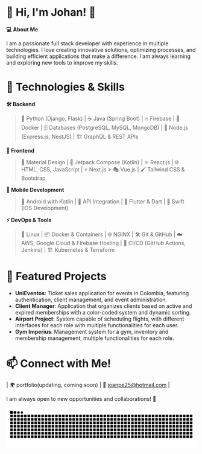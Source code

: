 # 👋 Hi, I'm Johan! 🚀

**💻 About Me** 

I am a passionate full stack developer with experience in multiple technologies. I love creating innovative solutions, optimizing processes, and building efficient applications that make a difference. I am always learning and exploring new tools to improve my skills.

# 🚀 Technologies & Skills

**🛠️ Backend**

> 🐍 Python (Django, Flask) | ☕ Java (Spring Boot) | 🔥 Firebase | 🐳 Docker | 🗄️ Databases (PostgreSQL, MySQL, MongoDB) | 🚀 Node.js (Express.js, NestJS) | 🏗️ GraphQL & REST APIs

**🎨 Frontend**

> 🎨 Material Design | 📱 Jetpack Compose (Kotlin) | ⚛️ React.js | 🌐 HTML, CSS, JavaScript | ⚡ Next.js > 🎭 Vue.js | 🖌️ Tailwind CSS & Bootstrap

**📱 Mobile Development**

> 🤖 Android with Kotlin | 🔗 API Integration | 📲 Flutter & Dart | 🍏 Swift (iOS Development)

**⚡ DevOps & Tools**

> 🐧 Linux | 📦 Docker & Containers | 🌐 NGINX | 🛠️ Git & GitHub | ☁️ AWS, Google Cloud & Firebase Hosting | 🔄 CI/CD (GitHub Actions, Jenkins) | 🏗️ Kubernetes & Terraform


# 🎯 Featured Projects

- **UniEventos**: Ticket sales application for events in Colombia, featuring authentication, client management, and event administration.
- **Client Manager**: Application that organizes clients based on active and expired memberships with a color-coded system and dynamic sorting.
- **Airport Project**: System capable of scheduling flights, with different interfaces for each role with multiple functionalities for each user.
- **Gym Imperius**: Management system for a gym, inventory and membership management, multiple functionalities for each role.

# 📫 Connect with Me!

| 🌍 portfolio(updating, coming soon) | 📧 joanpe25@hotmail.com |

I am always open to new opportunities and collaborations! 🚀

<p align="center">
  <img src="https://github.com/Johan0425/Johan0425/blob/output/github-contribution-grid-snake-dark.svg" />
</p>
